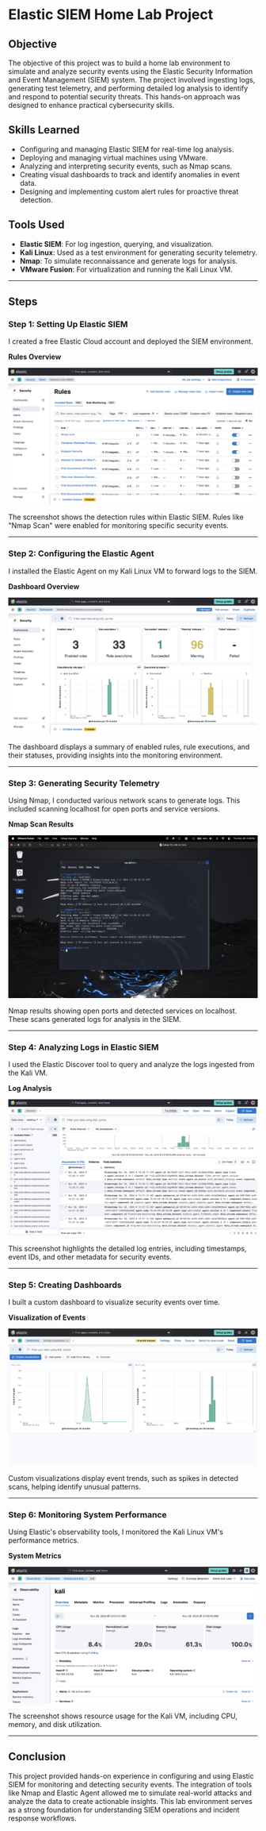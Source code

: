 # Elastic SIEM Home Lab Project

## Objective
The objective of this project was to build a home lab environment to simulate and analyze security events using the Elastic Security Information and Event Management (SIEM) system. The project involved ingesting logs, generating test telemetry, and performing detailed log analysis to identify and respond to potential security threats. This hands-on approach was designed to enhance practical cybersecurity skills.

## Skills Learned
- Configuring and managing Elastic SIEM for real-time log analysis.
- Deploying and managing virtual machines using VMware.
- Analyzing and interpreting security events, such as Nmap scans.
- Creating visual dashboards to track and identify anomalies in event data.
- Designing and implementing custom alert rules for proactive threat detection.

## Tools Used
- **Elastic SIEM**: For log ingestion, querying, and visualization.
- **Kali Linux**: Used as a test environment for generating security telemetry.
- **Nmap**: To simulate reconnaissance and generate logs for analysis.
- **VMware Fusion**: For virtualization and running the Kali Linux VM.

---

## Steps

### Step 1: Setting Up Elastic SIEM
I created a free Elastic Cloud account and deployed the SIEM environment.

**Rules Overview**

![Rules Overview](1.png)

The screenshot shows the detection rules within Elastic SIEM. Rules like "Nmap Scan" were enabled for monitoring specific security events.

---

### Step 2: Configuring the Elastic Agent
I installed the Elastic Agent on my Kali Linux VM to forward logs to the SIEM.

**Dashboard Overview**

![Dashboard Overview](2.png)

The dashboard displays a summary of enabled rules, rule executions, and their statuses, providing insights into the monitoring environment.

---

### Step 3: Generating Security Telemetry
Using Nmap, I conducted various network scans to generate logs. This included scanning localhost for open ports and service versions.

**Nmap Scan Results**

![Nmap Scan Results](6.png)

Nmap results showing open ports and detected services on localhost. These scans generated logs for analysis in the SIEM.

---

### Step 4: Analyzing Logs in Elastic SIEM
I used the Elastic Discover tool to query and analyze the logs ingested from the Kali VM.

**Log Analysis**

![Log Analysis](3.png)

This screenshot highlights the detailed log entries, including timestamps, event IDs, and other metadata for security events.

---

### Step 5: Creating Dashboards
I built a custom dashboard to visualize security events over time.

**Visualization of Events**

![Visualization of Events](5.png)

Custom visualizations display event trends, such as spikes in detected scans, helping identify unusual patterns.

---

### Step 6: Monitoring System Performance
Using Elastic's observability tools, I monitored the Kali Linux VM's performance metrics.

**System Metrics**

![System Metrics](4.png)

The screenshot shows resource usage for the Kali VM, including CPU, memory, and disk utilization.

---

## Conclusion
This project provided hands-on experience in configuring and using Elastic SIEM for monitoring and detecting security events. The integration of tools like Nmap and Elastic Agent allowed me to simulate real-world attacks and analyze the data to create actionable insights. This lab environment serves as a strong foundation for understanding SIEM operations and incident response workflows.
